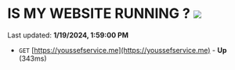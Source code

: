 # IS MY WEBSITE RUNNING ? [![](https://img.shields.io/static/v1?label=Sponsor&message=%E2%9D%A4&logo=GitHub&color=%23fe8e86)](https://github.com/sponsors/<username>)

Last updated: **1/19/2024, 1:59:00 PM**

- `GET` [https://youssefservice.me](https://youssefservice.me) - **Up** (343ms)
